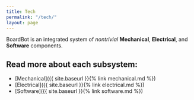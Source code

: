 ```yaml
---
title: Tech
permalink: "/tech/"
layout: page
---
```


BoardBot is an integrated system of _nontrivial_ **Mechanical**, **Electrical**, and **Software** components.

## Read more about each subsystem:

- [Mechanical]({{ site.baseurl }}{% link mechanical.md %})
- [Electrical]({{ site.baseurl }}{% link electrical.md %})
- [Software]({{ site.baseurl }}{% link software.md %})

